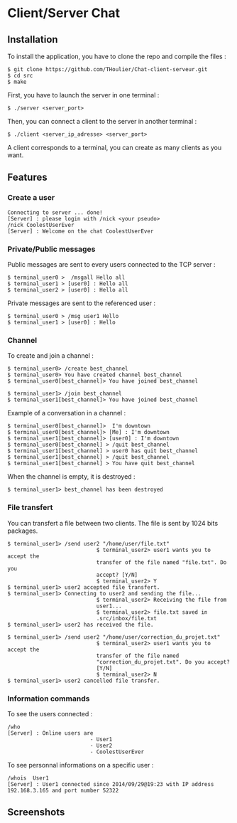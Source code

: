 # Client/Server Chat

Installation
------------
To install the application, you have to clone the repo and compile the files :

    $ git clone https://github.com/THoulier/Chat-client-serveur.git
    $ cd src
    $ make
    
First, you have to launch the server in one terminal :

    $ ./server <server_port>

Then, you can connect a client to the server in another terminal :

    $ ./client <server_ip_adresse> <server_port>
    
A client corresponds to a terminal, you can create as many clients as you want.


Features
------------
### Create a user
```
Connecting to server ... done!
[Server] : please login with /nick <your pseudo>
/nick CoolestUserEver
[Server] : Welcome on the chat CoolestUserEver
```

### Private/Public messages
Public messages are sent to every users connected to the TCP server :
```
$ terminal_user0 >  /msgall Hello all
$ terminal_user1 > [user0] : Hello all
$ terminal_user2 > [user0] : Hello all
```
Private messages are sent to the referenced user :
```
$ terminal_user0 > /msg user1 Hello
$ terminal_user1 > [user0] : Hello
```

### Channel
To create and join a channel :
```
$ terminal_user0> /create best_channel
$ terminal_user0> You have created channel best_channel
$ terminal_user0[best_channel]> You have joined best_channel

$ terminal_user1> /join best_channel
$ terminal_user1[best_channel]> You have joined best_channel
```
Example of a conversation in a channel :
```
$ terminal_user0[best_channel]>  I'm downtown
$ terminal_user0[best_channel]> [Me] : I'm downtown
$ terminal_user1[best_channel]> [user0] : I'm downtown
$ terminal_user0[best_channel] > /quit best_channel
$ terminal_user1[best_channel] > user0 has quit best_channel
$ terminal_user1[best_channel] > /quit best_channel
$ terminal_user1[best_channel] > You have quit best_channel
```
When the channel is empty, it is destroyed :
```
$ terminal_user1> best_channel has been destroyed
```
### File transfert
You can transfert a file between two clients. The file is sent by 1024 bits packages.
```
$ terminal_user1> /send user2 "/home/user/file.txt"
                            $ terminal_user2> user1 wants you to accept the
                            transfer of the file named "file.txt". Do you
                            accept? [Y/N]
                            $ terminal_user2> Y
$ terminal_user1> user2 accepted file transfert.
$ terminal_user1> Connecting to user2 and sending the file...
                            $ terminal_user2> Receiving the file from 
                            user1...
                            $ terminal_user2> file.txt saved in 
                            .src/inbox/file.txt
$ terminal_user1> user2 has received the file.

$ terminal_user1> /send user2 "/home/user/correction_du_projet.txt"
                            $ terminal_user2> user1 wants you to accept the 
                            transfer of the file named 
                            "correction_du_projet.txt". Do you accept? 
                            [Y/N]
                            $ terminal_user2> N
$ terminal_user1> user2 cancelled file transfer.
```
### Information commands
To see the users connected :
```
/who
[Server] : Online users are
                          - User1
                          - User2
                          - CoolestUserEver

```
To see personnal informations on a specific user :
```
/whois  User1
[Server] : User1 connected since 2014/09/29@19:23 with IP address 192.168.3.165 and port number 52322
```

Screenshots
------------
